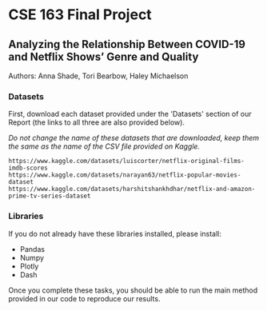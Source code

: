 # CSE 163 Final Project
## Analyzing the Relationship Between COVID-19 and Netflix Shows’ Genre and Quality
Authors: Anna Shade, Tori Bearbow, Haley Michaelson

### Datasets
First, download each dataset provided under the 'Datasets' section of our Report (the links to all three are also provided below).


_Do not change the name of these datasets that are downloaded, keep them the same as the name of the CSV file provided on Kaggle._
	
	https://www.kaggle.com/datasets/luiscorter/netflix-original-films-imdb-scores
	https://www.kaggle.com/datasets/narayan63/netflix-popular-movies-dataset
	https://www.kaggle.com/datasets/harshitshankhdhar/netflix-and-amazon-prime-tv-series-dataset

### Libraries
If you do not already have these libraries installed, please install:
* Pandas
* Numpy
* Plotly
* Dash

Once you complete these tasks, you should be able to run the main method provided in our code to reproduce our results.
